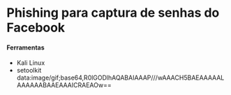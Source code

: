 # Phishing para captura de senhas do Facebook 

#### Ferramentas

- Kali Linux
- setoolkit
data:image/gif;base64,R0lGODlhAQABAIAAAP///wAAACH5BAEAAAAALAAAAAABAAEAAAICRAEAOw==
